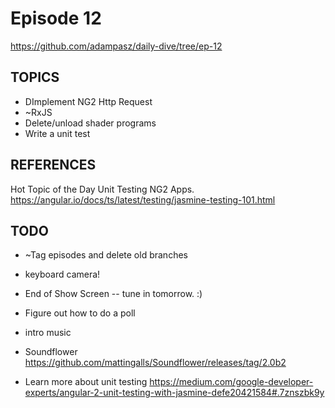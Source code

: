 # Episode 12
https://github.com/adampasz/daily-dive/tree/ep-12

## TOPICS
* DImplement NG2 Http Request
* ~RxJS
* Delete/unload shader programs
* Write a unit test 

## REFERENCES
Hot Topic of the Day
Unit Testing NG2 Apps.
https://angular.io/docs/ts/latest/testing/jasmine-testing-101.html
## TODO
* ~Tag episodes and delete old branches

* keyboard camera!
* End of Show Screen -- tune in tomorrow. :)
* Figure out how to do a poll
* intro music
* Soundflower https://github.com/mattingalls/Soundflower/releases/tag/2.0b2

* Learn more about unit testing https://medium.com/google-developer-experts/angular-2-unit-testing-with-jasmine-defe20421584#.7znszbk9y
